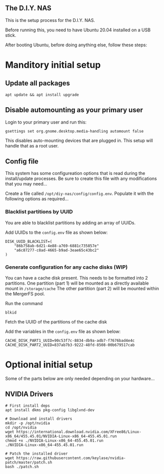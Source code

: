 The D.I.Y. NAS
---

This is the setup process for the D.I.Y. NAS.

Before running this, you need to have Ubuntu 20.04 installed on a USB stick.

After booting Ubuntu, before doing anything else, follow these steps:



# Manditory initial setup

## Update all packages
```
apt update && apt install upgrade
```


## Disable automounting as your primary user
Login to your primary user and run this:
```
gsettings set org.gnome.desktop.media-handling automount false
```

This disables auto-mounting devices that are plugged in. This setup will handle that as a root user.


## Config file

This system has some configureation options that is read during the install/update processes.
Be sure to create this file with any modifications that you may need...

Create a file called `/opt/diy-nas/config/config.env`.
Populate it with the following options as required...


### Blacklist partitions by UUID

You are able to blacklist partitions by adding an array of UUIDs.

Add UUIDs to the `config.env` file as shown below:
```
DISK_UUID_BLACKLIST=(
    "86b758ab-6d21-4e88-a769-6881c735857e"
    "a6c87277-c8ad-4665-b9ad-3eae65c43bc2"
)
```


### Generate configuration for any cache disks (WIP)

You can have a cache disk present. This needs to be formatted into 2 partitions.
One partition (part 1) will be mounted as a directly available mount in `/storage/cache`
The other partition (part 2) will be mounted within the MergerFS pool.

Run the command
```
blkid
```

Fetch the UUID of the partitions of the cache disk

Add the variables in the `config.env` file as shown below:
```
CACHE_DISK_PART1_UUID=90c53f7c-8834-db9a-adb7-f7676bad4e4c
CACHE_DISK_PART2_UUID=837ab7b3-9222-48fd-8508-00b679517cab
```



# Optional initial setup

Some of the parts below are only needed depending on your hardware...

## NVIDIA Drivers
```
# First install deps
apt install dkms pkg-config libglvnd-dev

# Download and install drivers
mkdir -p /opt/nvidia
cd /opt/nvidia
wget https://international.download.nvidia.com/XFree86/Linux-x86_64/455.45.01/NVIDIA-Linux-x86_64-455.45.01.run
chmod +x ./NVIDIA-Linux-x86_64-455.45.01.run
./NVIDIA-Linux-x86_64-455.45.01.run

# Patch the installed driver
wget https://raw.githubusercontent.com/keylase/nvidia-patch/master/patch.sh
bash ./patch.sh
```
